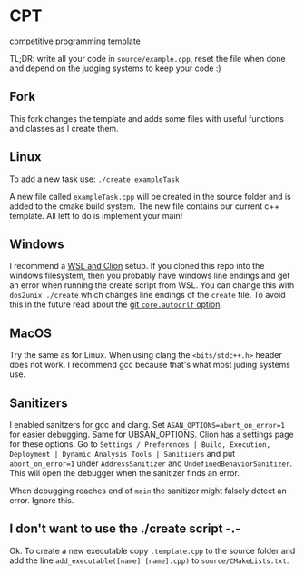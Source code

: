 # CPT
competitive programming template

TL;DR: write all your code in `source/example.cpp`, reset the file when done and depend on the judging systems to keep your code :)

## Fork
This fork changes the template and adds some files with useful functions and classes as I create them.

## Linux

To add a new task use:
``./create exampleTask``

A new file called `exampleTask.cpp` will be created in the source folder and is added to the cmake build system.
The new file contains our current c++ template. All left to do is implement your main!


## Windows

I recommend a [WSL and Clion](https://www.jetbrains.com/help/clion/how-to-use-wsl-development-environment-in-product.html) setup.
If you cloned this repo into the windows filesystem, then you probably have windows line endings and get an error when running the create script from WSL.
You can change this with `dos2unix ./create` which changes line endings of the `create` file.
To avoid this in the future read about the [git `core.autocrlf` option](https://git-scm.com/book/en/v2/Customizing-Git-Git-Configuration).


## MacOS

Try the same as for Linux. 
When using clang the `<bits/stdc++.h>` header does not work.
I recommend gcc because that's what most juding systems use.


## Sanitizers

I enabled sanitzers for gcc and clang.
Set `ASAN_OPTIONS=abort_on_error=1` for easier debugging.
Same for UBSAN_OPTIONS. Clion has a settings page for these options. 
Go to `Settings / Preferences | Build, Execution, Deployment | Dynamic Analysis Tools | Sanitizers` and put
`abort_on_error=1` under `AddressSanitizer` and `UndefinedBehaviorSanitizer`.
This will open the debugger when the sanitizer finds an error.

When debugging reaches end of `main` the sanitizer might falsely detect an error. Ignore this.


## I don't want to use the ./create script -.-

Ok. To create a new executable copy `.template.cpp` to the source folder and add the line 
``add_executable([name] [name].cpp)`` to `source/CMakeLists.txt`.


